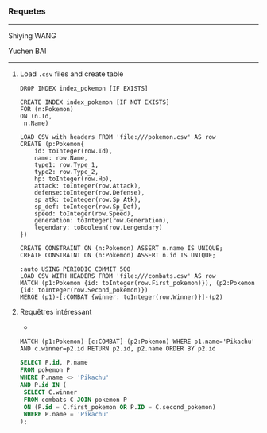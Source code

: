 ### Requetes

-----------

Shiying WANG

Yuchen BAI



-------------


1. Load ```.csv``` files and create table

   ```cypher
   DROP INDEX index_pokemon [IF EXISTS]
   ```

   ```cypher
   CREATE INDEX index_pokemon [IF NOT EXISTS]
   FOR (n:Pokemon)
   ON (n.Id,
   	n.Name)
   ```

   ```cypher
   LOAD CSV with headers FROM 'file:///pokemon.csv' AS row
   CREATE (p:Pokemon{
       id: toInteger(row.Id),
       name: row.Name,
       type1: row.Type_1,
       type2: row.Type_2,
       hp: toInteger(row.Hp),
       attack: toInteger(row.Attack),
       defense:toInteger(row.Defense),
       sp_atk: toInteger(row.Sp_Atk),
       sp_def: toInteger(row.Sp_Def),
       speed: toInteger(row.Speed),
       generation: toInteger(row.Generation),
       legendary: toBoolean(row.Lengendary)
   })
   
   CREATE CONSTRAINT ON (n:Pokemon) ASSERT n.name IS UNIQUE;
   CREATE CONSTRAINT ON (n:Pokemon) ASSERT n.id IS UNIQUE;
   
   :auto USING PERIODIC COMMIT 500
   LOAD CSV WITH HEADERS FROM 'file:///combats.csv' AS row
   MATCH (p1:Pokemon {id: toInteger(row.First_pokemon)}), (p2:Pokemon {id: toInteger(row.Second_pokemon)})
   MERGE (p1)-[:COMBAT {winner: toInteger(row.Winner)}]-(p2)
   ```

   

2. Requêtres intéressant

   * 

   ```cypher
   MATCH (p1:Pokemon)-[c:COMBAT]-(p2:Pokemon) WHERE p1.name='Pikachu' AND c.winner=p2.id RETURN p2.id, p2.name ORDER BY p2.id
   ```

   

   

   ```sql
   SELECT P.id, P.name 
   FROM pokemon P
   WHERE P.name <> 'Pikachu' 
   AND P.id IN (
   	SELECT C.winner
   	FROM combats C JOIN pokemon P
   	ON (P.id = C.first_pokemon OR P.ID = C.second_pokemon)
   	WHERE P.name = 'Pikachu'
   );
   ```

   

   